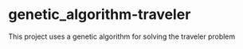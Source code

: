 # genetic_algorithm-traveler
This project uses a genetic algorithm for solving the traveler problem
